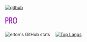 [<img src='https://cdn.jsdelivr.net/npm/simple-icons@3.0.1/icons/github.svg' alt='github' height='40'>](https://github.com/eltonwcm00)  

<a href='https://github.com/pricing'><img src='https://raw.githubusercontent.com/acervenky/animated-github-badges/master/assets/pro.gif' width='40' height='40'></a> 

![elton's GitHub stats](https://github-readme-stats.vercel.app/api?username=eltonwcm00&count_private=true)&emsp;
[![Top Langs](https://github-readme-stats.vercel.app/api/top-langs/?username=eltonwcm00&langs_count=5&layout=compact)](https://github.com/anuraghazra/github-readme-stats)

